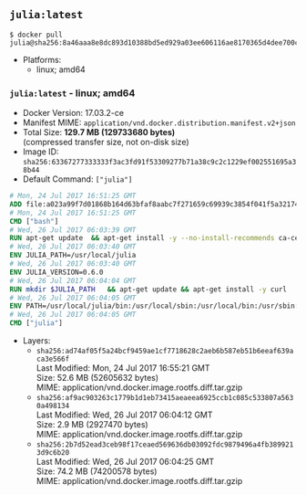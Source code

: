 ## `julia:latest`

```console
$ docker pull julia@sha256:8a46aaa8e8dc893d10388bd5ed929a03ee606116ae8170365d4dee700cef82db
```

-	Platforms:
	-	linux; amd64

### `julia:latest` - linux; amd64

-	Docker Version: 17.03.2-ce
-	Manifest MIME: `application/vnd.docker.distribution.manifest.v2+json`
-	Total Size: **129.7 MB (129733680 bytes)**  
	(compressed transfer size, not on-disk size)
-	Image ID: `sha256:63367277333333f3ac3fd91f53309277b71a38c9c2c1229ef002551695a38b44`
-	Default Command: `["julia"]`

```dockerfile
# Mon, 24 Jul 2017 16:51:25 GMT
ADD file:a023a99f7d01868b164d63bfaf8aabc7f271659c69939c3854f041f5a3217428 in / 
# Mon, 24 Jul 2017 16:51:25 GMT
CMD ["bash"]
# Wed, 26 Jul 2017 06:03:39 GMT
RUN apt-get update 	&& apt-get install -y --no-install-recommends ca-certificates 	&& rm -rf /var/lib/apt/lists/*
# Wed, 26 Jul 2017 06:03:40 GMT
ENV JULIA_PATH=/usr/local/julia
# Wed, 26 Jul 2017 06:03:40 GMT
ENV JULIA_VERSION=0.6.0
# Wed, 26 Jul 2017 06:04:04 GMT
RUN mkdir $JULIA_PATH 	&& apt-get update && apt-get install -y curl 	&& curl -sSL "https://julialang-s3.julialang.org/bin/linux/x64/${JULIA_VERSION%[.-]*}/julia-${JULIA_VERSION}-linux-x86_64.tar.gz" -o julia.tar.gz 	&& curl -sSL "https://julialang-s3.julialang.org/bin/linux/x64/${JULIA_VERSION%[.-]*}/julia-${JULIA_VERSION}-linux-x86_64.tar.gz.asc" -o julia.tar.gz.asc 	&& export GNUPGHOME="$(mktemp -d)" 	&& gpg --keyserver ha.pool.sks-keyservers.net --recv-keys 3673DF529D9049477F76B37566E3C7DC03D6E495 	&& gpg --batch --verify julia.tar.gz.asc julia.tar.gz 	&& rm -r "$GNUPGHOME" julia.tar.gz.asc 	&& tar -xzf julia.tar.gz -C $JULIA_PATH --strip-components 1 	&& rm -rf /var/lib/apt/lists/* julia.tar.gz*
# Wed, 26 Jul 2017 06:04:05 GMT
ENV PATH=/usr/local/julia/bin:/usr/local/sbin:/usr/local/bin:/usr/sbin:/usr/bin:/sbin:/bin
# Wed, 26 Jul 2017 06:04:05 GMT
CMD ["julia"]
```

-	Layers:
	-	`sha256:ad74af05f5a24bcf9459ae1cf7718628c2aeb6b587eb51b6eeaf639aca3e566f`  
		Last Modified: Mon, 24 Jul 2017 16:55:21 GMT  
		Size: 52.6 MB (52605632 bytes)  
		MIME: application/vnd.docker.image.rootfs.diff.tar.gzip
	-	`sha256:af9ac903263c1779b1d1eb73415aeaeea6925ccb1c085c533807a5630a498134`  
		Last Modified: Wed, 26 Jul 2017 06:04:12 GMT  
		Size: 2.9 MB (2927470 bytes)  
		MIME: application/vnd.docker.image.rootfs.diff.tar.gzip
	-	`sha256:2b7d52ead3ceb98f17ceaed569636db03092fdc9879496a4fb3899213d9c6b20`  
		Last Modified: Wed, 26 Jul 2017 06:04:25 GMT  
		Size: 74.2 MB (74200578 bytes)  
		MIME: application/vnd.docker.image.rootfs.diff.tar.gzip
